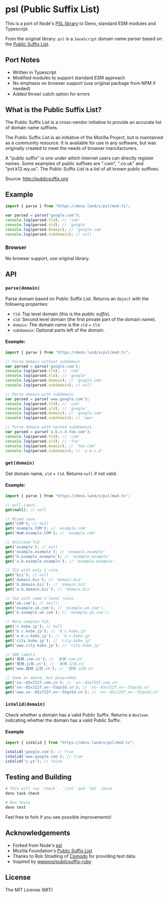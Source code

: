 # psl (Public Suffix List)

This is a port of Node's [PSL library](https://www.npmjs.com/package/psl) to Deno, 
standard ESM modules and Typescript.

From the original library: `psl` is a `JavaScript` domain name parser based on the
[Public Suffix List](https://publicsuffix.org/).


## Port Notes

- Written in Typescript
- Modified modules to support standard ESM approach
- No emphasis on browser support (use original package from NPM if needed)
- Added throw/ catch option for errors


## What is the Public Suffix List?

The Public Suffix List is a cross-vendor initiative to provide an accurate list
of domain name suffixes.

The Public Suffix List is an initiative of the Mozilla Project, but is
maintained as a community resource. It is available for use in any software,
but was originally created to meet the needs of browser manufacturers.

A "public suffix" is one under which Internet users can directly register names.
Some examples of public suffixes are ".com", ".co.uk" and "pvt.k12.wy.us". The
Public Suffix List is a list of all known public suffixes.

Source: http://publicsuffix.org


## Example

```typescript
import { parse } from "https://deno.land/x/psl/mod.ts";

var parsed = parse("google.com");
console.log(parsed.tld); // 'com'
console.log(parsed.sld); // 'google'
console.log(parsed.domain); // 'google.com'
console.log(parsed.subdomain); // null
```

### Browser

No browser support, use original library.


## API

### `parse(domain)`

Parse domain based on Public Suffix List. Returns an `Object` with the following
properties:

* `tld`: Top level domain (this is the _public suffix_).
* `sld`: Second level domain (the first private part of the domain name).
* `domain`: The domain name is the `sld` + `tld`.
* `subdomain`: Optional parts left of the domain.

#### Example:

```js
import { parse } from "https://deno.land/x/psl/mod.ts";

// Parse domain without subdomain
var parsed = parse('google.com');
console.log(parsed.tld); // 'com'
console.log(parsed.sld); // 'google'
console.log(parsed.domain); // 'google.com'
console.log(parsed.subdomain); // null

// Parse domain with subdomain
var parsed = parse('www.google.com');
console.log(parsed.tld); // 'com'
console.log(parsed.sld); // 'google'
console.log(parsed.domain); // 'google.com'
console.log(parsed.subdomain); // 'www'

// Parse domain with nested subdomains
var parsed = parse('a.b.c.d.foo.com');
console.log(parsed.tld); // 'com'
console.log(parsed.sld); // 'foo'
console.log(parsed.domain); // 'foo.com'
console.log(parsed.subdomain); // 'a.b.c.d'
```

### `get(domain)`

Get domain name, `sld` + `tld`. Returns `null` if not valid.

#### Example:

```typescript
import { parse } from "https://deno.land/x/psl/mod.ts";

// null input.
get(null); // null

// Mixed case.
get('COM'); // null
get('example.COM'); // 'example.com'
get('WwW.example.COM'); // 'example.com'

// Unlisted TLD.
get('example'); // null
get('example.example'); // 'example.example'
get('b.example.example'); // 'example.example'
get('a.b.example.example'); // 'example.example'

// TLD with only 1 rule.
get('biz'); // null
get('domain.biz'); // 'domain.biz'
get('b.domain.biz'); // 'domain.biz'
get('a.b.domain.biz'); // 'domain.biz'

// TLD with some 2-level rules.
get('uk.com'); // null);
get('example.uk.com'); // 'example.uk.com');
get('b.example.uk.com'); // 'example.uk.com');

// More complex TLD.
get('c.kobe.jp'); // null
get('b.c.kobe.jp'); // 'b.c.kobe.jp'
get('a.b.c.kobe.jp'); // 'b.c.kobe.jp'
get('city.kobe.jp'); // 'city.kobe.jp'
get('www.city.kobe.jp'); // 'city.kobe.jp'

// IDN labels.
get('食狮.com.cn'); // '食狮.com.cn'
get('食狮.公司.cn'); // '食狮.公司.cn'
get('www.食狮.公司.cn'); // '食狮.公司.cn'

// Same as above, but punycoded.
get('xn--85x722f.com.cn'); // 'xn--85x722f.com.cn'
get('xn--85x722f.xn--55qx5d.cn'); // 'xn--85x722f.xn--55qx5d.cn'
get('www.xn--85x722f.xn--55qx5d.cn'); // 'xn--85x722f.xn--55qx5d.cn'
```

### `isValid(domain)`

Check whether a domain has a valid Public Suffix. Returns a `Boolean` indicating
whether the domain has a valid Public Suffix.

#### Example

```typescript
import { isValid } from "https://deno.land/x/psl/mod.ts";

isValid('google.com'); // true
isValid('www.google.com'); // true
isValid('x.yz'); // false
```


## Testing and Building

```sh
# This will run `check`, `lint` and `fmt` check
deno task check

# Run tests
deno test
```

Feel free to fork if you see possible improvements!


## Acknowledgements

* Forked from Node's [psl](https://www.npmjs.com/package/psl)
* Mozilla Foundation's [Public Suffix List](https://publicsuffix.org/)
* Thanks to Rob Stradling of [Comodo](https://www.comodo.com/) for providing
  test data.
* Inspired by [weppos/publicsuffix-ruby](https://github.com/weppos/publicsuffix-ruby)


## License

The MIT License (MIT)
